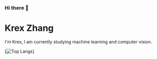 ### Hi there 👋

# Krex Zhang

I'm Krex, I am currently studying machine learning and computer vision.

[![Top Langs](https://github-readme-stats.vercel.app/api/top-langs/?username=vanritzowen&hide=css,html)]

<!--
**VanRitzOwen/VanRitzOwen** is a ✨ _special_ ✨ repository because its `README.md` (this file) appears on your GitHub profile.

Here are some ideas to get you started:

- 🔭 I’m currently working on ...
- 🌱 I’m currently learning ...
- 👯 I’m looking to collaborate on ...
- 🤔 I’m looking for help with ...
- 💬 Ask me about ...
- 📫 How to reach me: ...
- 😄 Pronouns: ...
- ⚡ Fun fact: ...
-->
